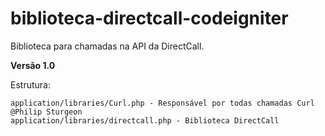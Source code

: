 biblioteca-directcall-codeigniter
=================================

Biblioteca para chamadas na API da DirectCall.

**Versão 1.0**


Estrutura:

    application/libraries/Curl.php - Responsável por todas chamadas Curl @Philip Sturgeon
    application/libraries/directcall.php - Biblioteca DirectCall
